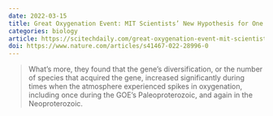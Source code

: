 ```yaml
---
date: 2022-03-15
title: Great Oxygenation Event: MIT Scientists’ New Hypothesis for One of the Grand Mysteries of Science
categories: biology
article: https://scitechdaily.com/great-oxygenation-event-mit-scientists-new-hypothesis-for-one-of-the-grand-mysteries-of-science/
doi: https://www.nature.com/articles/s41467-022-28996-0
---
```


> What’s more, they found that the gene’s diversification, or the number of species that acquired the gene, increased significantly during times when the atmosphere experienced spikes in oxygenation, including once during the GOE’s Paleoproterozoic, and again in the Neoproterozoic.